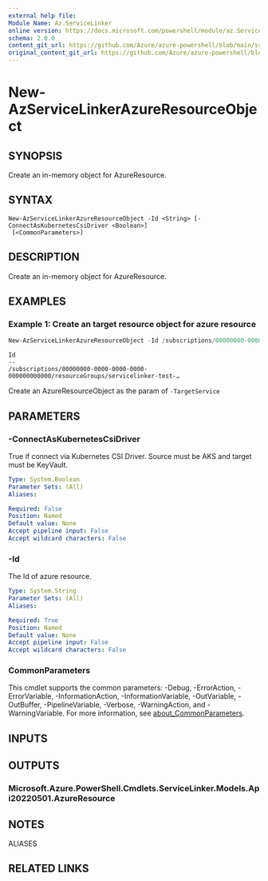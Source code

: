 ```yaml
---
external help file: 
Module Name: Az.ServiceLinker
online version: https://docs.microsoft.com/powershell/module/az.ServiceLinker/new-azservicelinkerazureresourceobject
schema: 2.0.0
content_git_url: https://github.com/Azure/azure-powershell/blob/main/src/ServiceLinker/help/New-AzServiceLinkerAzureResourceObject.md
original_content_git_url: https://github.com/Azure/azure-powershell/blob/main/src/ServiceLinker/help/New-AzServiceLinkerAzureResourceObject.md
---
```


# New-AzServiceLinkerAzureResourceObject

## SYNOPSIS
Create an in-memory object for AzureResource.

## SYNTAX

```
New-AzServiceLinkerAzureResourceObject -Id <String> [-ConnectAsKubernetesCsiDriver <Boolean>]
 [<CommonParameters>]
```

## DESCRIPTION
Create an in-memory object for AzureResource.

## EXAMPLES

### Example 1: Create an target resource object for azure resource
```powershell
New-AzServiceLinkerAzureResourceObject -Id /subscriptions/00000000-0000-0000-0000-000000000000/resourceGroups/servicelinker-test-group/providers/Microsoft.KeyVault/vaults/servicelinker-test-kv -ConnectAsKubernetesCsiDriver 1
```

```output
Id
--
/subscriptions/00000000-0000-0000-0000-000000000000/resourceGroups/servicelinker-test-… 

```

Create an AzureResourceObject as the param of `-TargetService`

## PARAMETERS

### -ConnectAsKubernetesCsiDriver
True if connect via Kubernetes CSI Driver.
Source must be AKS and target must be KeyVault.

```yaml
Type: System.Boolean
Parameter Sets: (All)
Aliases:

Required: False
Position: Named
Default value: None
Accept pipeline input: False
Accept wildcard characters: False
```

### -Id
The Id of azure resource.

```yaml
Type: System.String
Parameter Sets: (All)
Aliases:

Required: True
Position: Named
Default value: None
Accept pipeline input: False
Accept wildcard characters: False
```

### CommonParameters
This cmdlet supports the common parameters: -Debug, -ErrorAction, -ErrorVariable, -InformationAction, -InformationVariable, -OutVariable, -OutBuffer, -PipelineVariable, -Verbose, -WarningAction, and -WarningVariable. For more information, see [about_CommonParameters](http://go.microsoft.com/fwlink/?LinkID=113216).

## INPUTS

## OUTPUTS

### Microsoft.Azure.PowerShell.Cmdlets.ServiceLinker.Models.Api20220501.AzureResource

## NOTES

ALIASES

## RELATED LINKS

